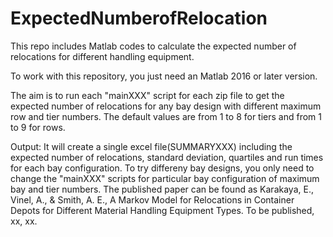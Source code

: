 # ExpectedNumberofRelocation
This repo includes Matlab codes to calculate the expected number of relocations for different handling equipment. 

To work with this repository, you just need an Matlab 2016 or later version.

The aim is to run each "mainXXX" script for each zip file to get the expected number of relocations for any bay design with different maximum row and tier numbers. The default values are from 1 to 8 for tiers and from 1 to 9 for rows.

Output:
It will create a single excel file(SUMMARYXXX) including the expected number of relocations, standard deviation, quartiles and run times for each bay configuration.
To try differeny bay designs, you only need to change the "mainXXX" scripts for particular bay configuration of maximum bay and tier numbers. 
The published paper can be found as Karakaya, E., Vinel, A., & Smith, A. E., A Markov Model for Relocations in Container Depots for Different Material Handling Equipment Types. To be published, xx, xx.
